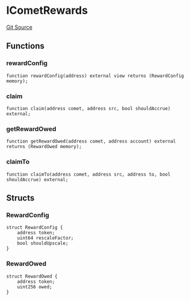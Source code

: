 # ICometRewards
[Git Source](https://github.com/larrythecucumber321/protocol/blob/0e60393685a4ae7994ac986273cdfa4cf9c069ed/contracts/plugins/assets/compoundv3/vendor/ICometRewards.sol)


## Functions
### rewardConfig


```solidity
function rewardConfig(address) external view returns (RewardConfig memory);
```

### claim


```solidity
function claim(address comet, address src, bool shouldAccrue) external;
```

### getRewardOwed


```solidity
function getRewardOwed(address comet, address account) external returns (RewardOwed memory);
```

### claimTo


```solidity
function claimTo(address comet, address src, address to, bool shouldAccrue) external;
```

## Structs
### RewardConfig

```solidity
struct RewardConfig {
    address token;
    uint64 rescaleFactor;
    bool shouldUpscale;
}
```

### RewardOwed

```solidity
struct RewardOwed {
    address token;
    uint256 owed;
}
```

